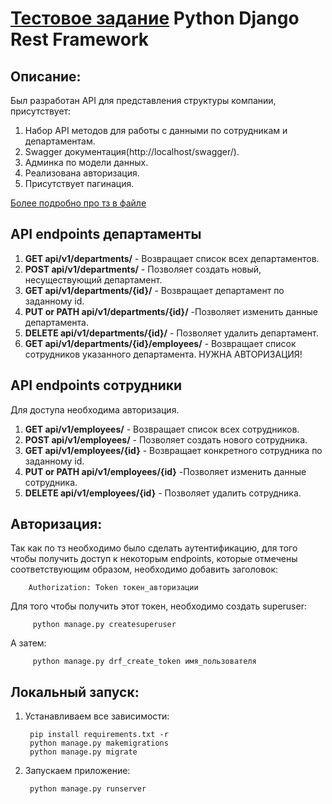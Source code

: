 # [Тестовое задание](task.pdf) Python Django Rest Framework

## Описание:

Был разработан API для представления структуры компании, присутствует:

1. Набор API методов для работы с данными по сотрудникам и департаментам.
2. Swagger документация(http://localhost/swagger/).
3. Админка по модели данных.
4. Реализована авторизация.
5. Присутствует пагинация.

[Более подробно про тз в файле](task.pdf)

## API endpoints департаменты

1. **GET api/v1/departments/** - Возвращает список всех департаментов.
2. **POST api/v1/departments/** - Позволяет создать новый, несуществующий департамент.
3. **GET api/v1/departments/{id}/** - Возвращает департамент по заданному id.
4. **PUT or PATH api/v1/departments/{id}/** -Позволяет изменить данные департамента.
5. **DELETE api/v1/departments/{id}/** - Позволяет удалить департамент.
6. **GET api/v1/departments/{id}/employees/** - Возвращает список сотрудников указанного департамента. НУЖНА
   АВТОРИЗАЦИЯ!

## API endpoints сотрудники

Для доступа необходима авторизация.

1. **GET api/v1/employees/** - Возвращает список всех сотрудников.
2. **POST api/v1/employees/** - Позволяет создать нового сотрудника.
3. **GET api/v1/employees/{id}** - Возвращает конкретного сотрудника по заданному id.
4. **PUT or PATH api/v1/employees/{id}** -Позволяет изменить данные сотрудника.
5. **DELETE api/v1/employees/{id}** - Позволяет удалить сотрудника.

## Авторизация:

Так как по тз необходимо было сделать аутентификацию, для того чтобы получить доступ к
некоторым endpoints, которые отмечены соответствующим образом, необходимо добавить заголовок:

        Authorization: Token токен_авторизации

Для того чтобы получить этот токен, необходимо создать superuser:

         python manage.py createsuperuser

А затем:

         python manage.py drf_create_token имя_пользователя

## Локальный запуск:

1. Устанавливаем все зависимости:

        pip install requirements.txt -r
        python manage.py makemigrations
        python manage.py migrate


2. Запускаем приложение:

        python manage.py runserver